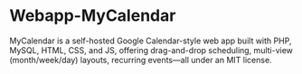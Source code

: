 # Webapp-MyCalendar
MyCalendar is a self-hosted Google Calendar-style web app built with PHP, MySQL, HTML, CSS, and JS, offering drag-and-drop scheduling, multi-view (month/week/day) layouts, recurring events—all under an MIT license.
